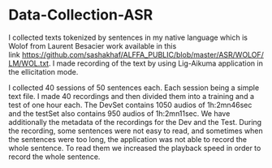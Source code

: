 # Data-Collection-ASR

I collected texts tokenized by sentences in my native language which is Wolof from Laurent Besacier work available in this link https://github.com/sashakhaf/ALFFA_PUBLIC/blob/master/ASR/WOLOF/LM/WOL.txt. I made recording of the text by using Lig-Aikuma application in the ellicitation mode.

I collected 40 sessions of 50 sentences each. Each session being a simple text file. I made 40 recordings and then divided them into a training and a test of one hour each. The DevSet contains 1050 audios of 1h:2mn46sec and the testSet also contains 950 audios of 1h:2mn11sec.
We have additionally the metadata of the recordings for the Dev and the Test.
During the recording, some sentences were not easy to read, and sometimes when the sentences were too long, the application was not able to record the whole sentence. To read them we increased the playback speed in order to record the whole sentence.
